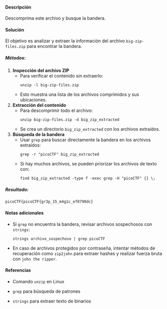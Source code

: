 #### Descripción

Descomprima este archivo y busque la bandera.

#### Solución

El objetivo es analizar y extraer la información del archivo `big-zip-files.zip` para encontrar la bandera.

##### Métodos:

1. **Inspección del archivo ZIP**
    - Para verificar el contenido sin extraerlo:
        ```
        unzip -l big-zip-files.zip
        ```
    - Esto muestra una lista de los archivos comprimidos y sus ubicaciones.
2. **Extracción del contenido**
    - Para descomprimir todo el archivo:
        ```
        unzip big-zip-files.zip -d big_zip_extracted
        ```
    - Se crea un directorio `big_zip_extracted` con los archivos extraídos.
3. **Búsqueda de la bandera**
    - Usar `grep` para buscar directamente la bandera en los archivos extraídos:
        ```
        grep -r "picoCTF" big_zip_extracted
        ```
    - Si hay muchos archivos, se pueden priorizar los archivos de texto con:
        ```
        find big_zip_extracted -type f -exec grep -H "picoCTF" {} \;
        ```

##### Resultado:
`picoCTF{picoCTF{gr3p_15_m4g1c_ef8790dc}`
#### Notas adicionales

- Si `grep` no encuentra la bandera, revisar archivos sospechosos con `strings`:
    ```
    strings archivo_sospechoso | grep picoCTF
    ```
- En caso de archivos protegidos por contraseña, intentar métodos de recuperación como `zip2john` para extraer hashes y realizar fuerza bruta con `john the ripper`.
#### Referencias

- Comando `unzip` en Linux
    
- `grep` para búsqueda de patrones
    
- `strings` para extraer texto de binarios